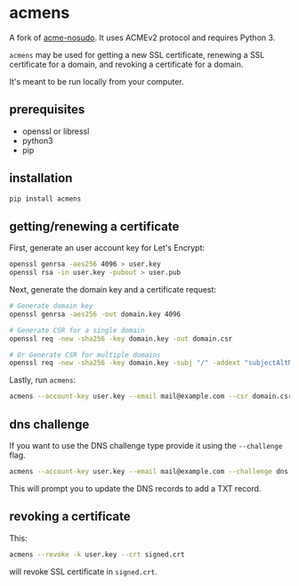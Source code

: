 # acmens

A fork of [acme-nosudo][]. It uses ACMEv2 protocol and requires Python 3.

[acme-nosudo]: https://github.com/diafygi/acme-nosudo

`acmens` may be used for getting a new SSL certificate, renewing a SSL
certificate for a domain, and revoking a certificate for a domain.

It's meant to be run locally from your computer.

## prerequisites

* openssl or libressl
* python3
* pip

## installation

```sh
pip install acmens
```

## getting/renewing a certificate

First, generate an user account key for Let's Encrypt:

```sh
openssl genrsa -aes256 4096 > user.key
openssl rsa -in user.key -pubout > user.pub
```

Next, generate the domain key and a certificate request:

```sh
# Generate domain key
openssl genrsa -aes256 -out domain.key 4096

# Generate CSR for a single domain
openssl req -new -sha256 -key domain.key -out domain.csr

# Or Generate CSR for multiple domains
openssl req -new -sha256 -key domain.key -subj "/" -addext "subjectAltName = DNS:example.com, DNS:www.example.com" > domain.csr
```

Lastly, run `acmens`:

```sh
acmens --account-key user.key --email mail@example.com --csr domain.csr > signed.crt
```
## dns challenge

If you want to use the DNS challenge type provide it using the `--challenge` flag.

```sh
acmens --account-key user.key --email mail@example.com --challenge dns --csr domain.csr > signed.crt
```

This will prompt you to update the DNS records to add a TXT record.

## revoking a certificate

This:

```sh
acmens --revoke -k user.key --crt signed.crt
```

will revoke SSL certificate in `signed.crt`.
